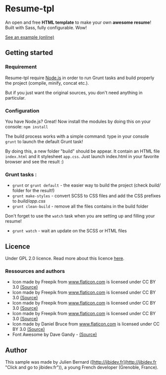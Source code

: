 # Resume-tpl #

An open and free **HTML template** to make your own **awesome resume**! Built with Sass, fully configurable. Wow!

[See an example (online)](http://www.jibidev.fr/resume/index.html)

## Getting started ##

### Requirement ###

Resume-tpl require [Node.js](http://nodejs.org/ "Click and go to nodejs.org") in order to run Grunt tasks and build properly the project (compile, minify, concat etc.).

But if you just want the original sources, you don't need anything in particular.

### Configuration ###

You have Node.js? Great! Now install the modules by doing this on your console: `npm install`

The build process works with a simple command: type in your console `grunt` to launch the default Grunt task!

By doing this, a new folder "build" should be appear. It contain an HTML file `index.html` and it stylesheet `app.css`. Just launch index.html in your favorite browser and see the result :)

### Grunt tasks : ###

- `grunt` or `grunt default` - the easier way to build the project (check *build/* folder for the result!)
- `grunt make-styles` - convert SCSS to CSS files and add the CSS prefixes to *build/app.css*
- `grunt clean-build` - remove all the files contains in the build folder

Don't forget to use the `watch` task when you are setting up and filling your resume!

- `grunt watch` - wait an update on the SCSS or HTML files

## Licence ##
Under GPL 2.0 licence. Read more about this licence [here](http://www.gnu.org/licenses/gpl-2.0.html "Click to read more about the GPL licence").

### Ressources and authors ###

- Icon made by Freepik from www.flaticon.com is licensed under CC BY 3.0 [(Source)](http://www.flaticon.com/free-icon/personal-card_65103)
- Icon made by Freepik from www.flaticon.com is licensed under CC BY 3.0 [(Source)](http://www.flaticon.com/free-icon/user-location_69078)
- Icon made by Freepik from www.flaticon.com is licensed under CC BY 3.0 [(Source)](http://www.flaticon.com/free-icon/phone-auricular-black-shape_16603)
- Icon made by Freepik from www.flaticon.com is licensed under CC BY 3.0 [(Source)](http://www.flaticon.com/free-icon/mail-envelope_62032)
- Icon made by Daniel Bruce from www.flaticon.com is licensed under CC BY 3.0 [(Source)](http://www.flaticon.com/free-icon/github-head-logo_23586)
- Font Awesome by Dave Gandy - [(Source)](http://fontawesome.io)


## Author ##
This sample was made by Julien Bernard ([http://jibidev.fr](http://jibidev.fr "Click and go to jibidev.fr")), a young French developer (Grenoble, France).